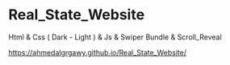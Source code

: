 # Real_State_Website
Html &amp;  Css ( Dark - Light ) &amp; Js &amp; Swiper Bundle &amp; Scroll_Reveal 

https://ahmedalgrgawy.github.io/Real_State_Website/
